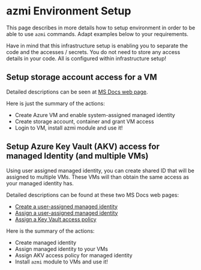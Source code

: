 # azmi Environment Setup

This page describes in more details how to setup environment in order to be able to use `azmi` commands.
Adapt examples below to your requirements.

Have in mind that this infrastructure setup is enabling you to separate the code and the accesses / secrets.
You do not need to store any access details in your code.
All is configured within infrastructure setup!

## Setup storage account access for a VM

Detailed descriptions can be seen at [MS Docs web page](https://docs.microsoft.com/en-us/azure/active-directory/managed-identities-azure-resources/tutorial-vm-windows-access-storage).

Here is just the summary of the actions:
- Create Azure VM and enable system-assigned managed identity
- Create storage account, container and grant VM access
- Login to VM, install azmi module and use it!

## Setup Azure Key Vault (AKV) access for managed Identity (and multiple VMs)

Using user assigned managed identity, you can create shared ID that will be assigned to multiple VMs.
These VMs will than obtain the same access as your managed identity has.

Detailed descriptions can be found at these two MS Docs web pages:
- [Create a user-assigned managed identity](https://docs.microsoft.com/en-us/azure/active-directory/managed-identities-azure-resources/how-to-manage-ua-identity-portal#create-a-user-assigned-managed-identity)
- [Assign a user-assigned managed identity](https://docs.microsoft.com/en-us/azure/active-directory/managed-identities-azure-resources/qs-configure-portal-windows-vm#user-assigned-managed-identity)
- [Assign a Key Vault access policy](https://docs.microsoft.com/en-us/azure/key-vault/general/assign-access-policy-portal)

Here is the summary of the actions:
- Create managed identity
- Assign managed identity to your VMs
- Assign AKV access policy for managed identity
- Install `azmi` module to VMs and use it!
